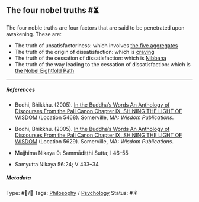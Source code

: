 ## The four nobel truths  #⏳

The four noble truths are four factors that are said to be penetrated upon awakening. These are:

* The truth of unsatisfactoriness: which involves [the five aggregates](The%20five%20aggregates.md)
* The truth of the origin of dissatisfaction: which is [craving](Craving.md) 
* The truth of the cessation of dissatisfaction: which is [Nibbana](Nibbana.md)
* The truth of the way leading to the cessation of dissatisfaction: which is [the Nobel Eightfold Path](The%20Nobel%20Eightfold%20Path.md) 

---

##### References

* Bodhi, Bhikkhu. (2005). [In the Buddha’s Words An Anthology of Discourses From the Pali Canon Chapter IX. SHINING THE LIGHT OF WISDOM](In%20the%20Buddha%E2%80%99s%20Words%20An%20Anthology%20of%20Discourses%20From%20the%20Pali%20Canon%20Chapter%20IX.%20SHINING%20THE%20LIGHT%20OF%20WISDOM.md) (Location 5468). Somerville, MA: *Wisdom Publications*.

* Bodhi, Bhikkhu. (2005). [In the Buddha’s Words An Anthology of Discourses From the Pali Canon Chapter IX. SHINING THE LIGHT OF WISDOM](In%20the%20Buddha%E2%80%99s%20Words%20An%20Anthology%20of%20Discourses%20From%20the%20Pali%20Canon%20Chapter%20IX.%20SHINING%20THE%20LIGHT%20OF%20WISDOM.md) (Location 5629). Somerville, MA: *Wisdom Publications*.

* Majjhima Nikaya 9: Sammādiṭṭhi Sutta; I 46–55

* Samyutta Nikaya 56:24; V 433–34

##### Metadata

Type: #🔵/🔵 
Tags: [Philosophy](Philosophy.md) / [Psychology](Psychology.md) 
Status: #☀️ 
